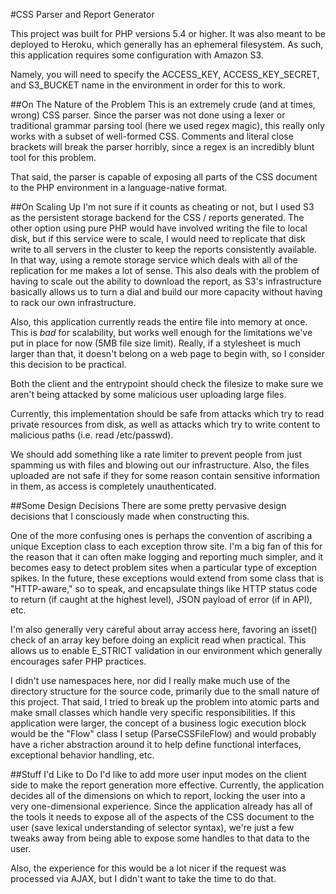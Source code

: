#CSS Parser and Report Generator

This project was built for PHP versions 5.4 or higher.
It was also meant to be deployed to Heroku, which generally
has an ephemeral filesystem. As such, this application requires some
configuration with Amazon S3.

Namely, you will need to specify the ACCESS_KEY, ACCESS_KEY_SECRET, and S3_BUCKET name
in the environment in order for this to work.

##On The Nature of the Problem
This is an extremely crude (and at times, wrong) CSS parser. Since the parser
was not done using a lexer or traditional grammar parsing tool (here we used regex magic),
this really only works with a subset of well-formed CSS. Comments and literal close brackets
will break the parser horribly, since a regex is an incredibly blunt tool for this problem.

That said, the parser is capable of exposing all parts of the CSS document
to the PHP environment in a language-native format.

##On Scaling Up
I'm not sure if it counts as cheating or not, but I used S3 as the persistent storage
backend for the CSS / reports generated. The other option using pure PHP would have involved
writing the file to local disk, but if this service were to scale, I would need to replicate
that disk write to all servers in the cluster to keep the reports consistently available. In that
way, using a remote storage service which deals with all of the replication for me makes a lot of sense.
This also deals with the problem of having to scale out the ability to download the report, as S3's
infrastructure basically allows us to turn a dial and build our more capacity without having to rack
our own infrastructure.

Also, this application currently reads the entire file into memory at once. This is *bad* for scalability,
but works well enough for the limitations we've put in place for now (5MB file size limit). Really,
if a stylesheet is much larger than that, it doesn't belong on a web page to begin with, so I consider
this decision to be practical.

Both the client and the entrypoint should check the filesize to make sure we aren't being attacked by
some malicious user uploading large files.

Currently, this implementation should be safe from attacks which try to read private resources from disk,
as well as attacks which try to write content to malicious paths (i.e. read /etc/passwd).

We should add something like a rate limiter to prevent people from just spamming us with files and
blowing out our infrastructure. Also, the files uploaded are not safe if they for some reason contain
sensitive information in them, as access is completely unauthenticated.

##Some Design Decisions
There are some pretty pervasive design decisions that I consciously made when constructing this.

One of the more confusing ones is perhaps the convention of ascribing a unique Exception class to each
exception throw site. I'm a big fan of this for the reason that it can often make logging and reporting
much simpler, and it becomes easy to detect problem sites when a particular type of exception spikes. In
the future, these exceptions would extend from some class that is "HTTP-aware," so to speak, and encapsulate
things like HTTP status code to return (if caught at the highest level), JSON payload of error (if in API),
etc.

I'm also generally very careful about array access here, favoring an isset() check of an array key
before doing an explicit read when practical. This allows us to enable E_STRICT validation in our
environment which generally encourages safer PHP practices.

I didn't use namespaces here, nor did I really make much use of the directory structure for the source code,
primarily due to the small nature of this project. That said, I tried to break up the problem into atomic
parts and make small classes which handle very specific responsibilities. If this application were larger,
the concept of a business logic execution block would be the "Flow" class I setup (ParseCSSFileFlow) and
would probably have a richer abstraction around it to help define functional interfaces, exceptional
behavior handling, etc.

##Stuff I'd Like to Do
I'd like to add more user input modes on the client side to make the report generation more effective.
Currently, the application decides all of the dimensions on which to report, locking the user into a
very one-dimensional experience. Since the application already has all of the tools it needs to expose
all of the aspects of the CSS document to the user (save lexical understanding of selector syntax),
we're just a few tweaks away from being able to expose some handles to that data to the user.

Also, the experience for this would be a lot nicer if the request was processed via AJAX, but I didn't
want to take the time to do that.